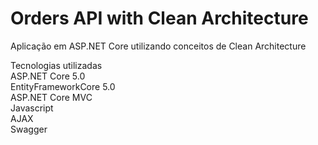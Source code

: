# Orders API with Clean Architecture
Aplicação em ASP.NET Core utilizando conceitos de Clean Architecture  

Tecnologias utilizadas  
ASP.NET Core 5.0  
EntityFrameworkCore 5.0  
ASP.NET Core MVC  
Javascript  
AJAX  
Swagger
